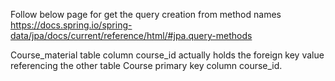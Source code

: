 Follow below page for get the query creation from method names
https://docs.spring.io/spring-data/jpa/docs/current/reference/html/#jpa.query-methods

Course_material table column course_id actually holds the foreign key value referencing the other table Course primary key column course_id.